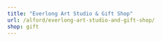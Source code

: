 ```yaml
---
title: "Everlong Art Studio & Gift Shop"
url: /alford/everlong-art-studio-and-gift-shop/
shop: gift
---
```

